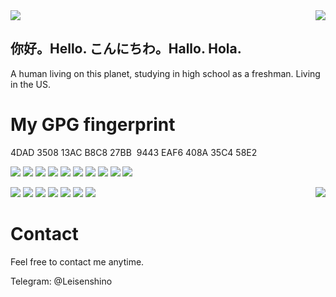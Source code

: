 <img align="middle" src="https://count.getloli.com/get/@LLLgoyour?theme=moebooru-h" />
<a href="https://github.com/LLLgoyour"><img align="right" src="https://github-readme-stats.vercel.app/api?username=LLLgoyour&show_icons=true&theme=radical"></a>

## 你好。Hello. こんにちわ。Hallo. Hola.
A human living on this planet, studying in high school as a freshman. Living in the US.

# My GPG fingerprint
4DAD 3508 13AC B8C8 27BB  9443 EAF6 408A 35C4 58E2


[![](https://img.shields.io/badge/iPhone-5S-111111?style=flat-square&logo=apple&logoColor=233333)](https://www.apple.com/)
[![](https://img.shields.io/badge/iPhone-6SPlus-111111?style=flat-square&logo=apple&logoColor=233333)](https://www.apple.com/)
[![](https://img.shields.io/badge/iPhone-XS-111111?style=flat-square&logo=apple&logoColor=233333)](https://www.apple.com/)
[![](https://img.shields.io/badge/iPad-2-191981?style=flat-square&logo=apple&logoColor=233333)](https://www.apple.com/)
[![](https://img.shields.io/badge/iPad-3rdPro%202020-191981?style=flat-square&logo=apple&logoColor=233333)](https://www.apple.com/)
[![](https://img.shields.io/badge/macOS-Macintosh-223333?style=flat-square&logo=apple&logoColor=223333)](https://apple.com/)
[![](https://img.shields.io/badge/IDE-Visual%20Studio%20Code-blue?style=flat-square&logo=visual-studio-code&logoColor=233333)](https://code.visualstudio.com/)
[![](https://img.shields.io/badge/IDE-IntelliJ%20IDEA-black?style=flat-square&logo=IntelliJ%20IDEA&logoColor=549DF0)](https://www.jetbrains.com/idea/)
[![](https://img.shields.io/badge/IDE-Android%20Studio-3CDC84?style=flat-square&logo=Android%20Studio&logoColor=4284F3)](https://developer.android.com/studio)
[![](https://img.shields.io/badge/Nova-C33BFE?style=flat-square&logo=Nova&logoColor=246DFF)](https://nova.app/)

[![](https://img.shields.io/badge/-Pascal-3065A6?style=flat-square)](https://www.freepascal.org/)
[![](https://img.shields.io/badge/-Java-red?style=flat-square&logo=java&logoColor=black)](https://www.oracle.com/java/)
[![](https://img.shields.io/badge/-PHP-informational?style=flat-square&logo=php&logoColor=white)](https://www.php.net/)
[![](https://img.shields.io/badge/-JavaScript-114514?style=flat-square&logo=javascript&logoColor=white)](https://www.ecma-international.org/)
[![](https://img.shields.io/badge/-Kotlin-7F52FF?style=flat-square&logo=kotlin&logoColor=black)](https://kotlinlang.org/)
[![](https://img.shields.io/badge/-Go-04ABD7?style=flat-square&logo=go&logoColor=black)](https://golang.org/)
[![](https://img.shields.io/badge/-Dart-04589C?style=flat-square&logo=dart&logoColor=white)](https://dart.dev/)
<a href="https://github.com/LLLgoyour"><img align="right" src="https://github-readme-stats.vercel.app/api/top-langs/?username=LLLgoyour&show_icons=true&theme=radical"/></a>
# Contact
Feel free to contact me anytime. <br>

Telegram: @Leisenshino <br>

<!--
LLLgoyour, 2021/8
感谢阅读
-->
